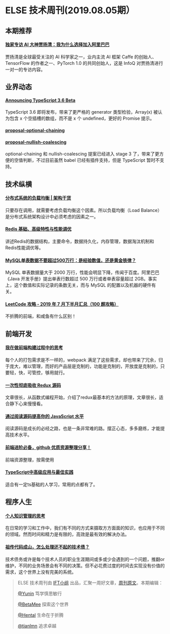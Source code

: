 # ELSE 技术周刊(2019.08.05期）

## 本期推荐

#### [独家专访 AI 大神贾扬清：我为什么选择加入阿里巴巴](https://www.infoq.cn/article/gv7WevhZ*FuvIUxDzu1e)

贾扬清是全球最受关注的 AI 科学家之一，业内主流 AI 框架 Caffe 的创始人、TensorFlow 的作者之一、PyTorch 1.0 的共同创始人，这是 InfoQ 对贾扬清进行一对一的专访内容。

## 业界动态

#### [Announcing TypeScript 3.6 Beta](https://devblogs.microsoft.com/typescript/announcing-typescript-3-6-beta/)

TypeScript 3.6 即将发布，带来了更严格的 generator 类型检验，Array(x) 被认为包含 x 个空插槽的数组，而不是 x 个 undefined，更好的 Promise 提示。


#### [proposal-optional-chaining ](https://github.com/tc39/proposal-optional-chaining)

#### [proposal-nullish-coalescing](https://github.com/tc39/proposal-nullish-coalescing)

optional-chaining 和 nullish-coalescing 提案已经进入 stage 3 了，带来了更方便的空值判断，不过目前虽然 babel 已经有插件支持，但是 TypeScript 暂时不支持。

## 技术纵横

#### [分布式系统的负载均衡 | 架构干货](https://zhuanlan.zhihu.com/p/74497845)

只要存在调用，就需要考虑负载均衡这个因素。所以负载均衡（Load Balance）是分布式系统架构设计中必须考虑的因素之一。

#### [Redis 基础、高级特性与性能调优](https://mp.weixin.qq.com/s/xz9jr-AsnyBxn9ofJtjILA)

讲述Redis的数据结构，主要命令，数据持久化，内存管理，数据淘汰机制和Redis性能调优等。

#### [MySQL单表数据不要超过500万行：是经验数值，还是黄金铁律？](https://blog.720ui.com/2019/mysql_why_one_table_500w/)

MySQL 单表数据量大于 2000 万行，性能会明显下降，传闻于百度。阿里巴巴《Java 开发手册》提出单表行数超过 500 万行或者单表容量超过 2GB。事实上，这个数值和实际记录的条数无关，而与 MySQL 的配置以及机器的硬件有关。

#### [LeetCode 攻略 - 2019 年 7 月下半月汇总（100 题攻略）](https://juejin.im/post/5d4005cee51d4561e721de67)

不折腾的前端，和咸鱼有什么区别！

## 前端开发

#### [我在做前端构建过程中的思考](https://zhuanlan.zhihu.com/p/74381415)

每个人的打包需求是不一样的，webpack 满足了这些需求，却也带来了冗余，归于庞大，难以管理，而好的产品层是克制的，功能是克制的，开放度是克制的，只要轻，快，可管控，够用就行。

#### [一次性彻底吸收 Redux 源码](https://juejin.im/post/5d308b2c6fb9a07ec63b4cad)

文章很长，从函数式编程开始，介绍了redux最基本的方法的原理，文章很长，适合静下心来慢慢看。

#### [通过阅读源码提高你的 JavaScript 水平](https://mp.weixin.qq.com/s/bZsURGd-_6vFFmmB7_q8-g)

阅读源码是成长的必经之路，也是一条非常难的路。摆正心态，多多磨练，才能提高技术水平。

#### [前端进阶必备，github 优质资源整理分享！](https://juejin.im/post/5d3edad9f265da03a652f133)

前端资源整理，按需使用

#### [TypeScript中高级应用与最佳实践](https://juejin.im/post/5d4285ddf265da03dd3d514b)

适合有一定ts基础的人学习，常用的点都有了。


## 程序人生

#### [个人知识管理的思考](https://www.phodal.com/blog/thinking-in-personal-knowledge-manage/)

在日常的学习和工作中，我们有不同的方式来摄取方方面面的知识，也应用于不同的领域。然而时间和精力是有限的，高效是最有效的解决办法。

#### [祖传代码成山，怎么处理还不起的技术债？](https://mp.weixin.qq.com/s/ra1ee6S5FrmzEH5Uw7ZjXg)

技术债务或许是每个技术人员的职业生涯期间或多或少会遇到的一个问题，推翻or维护，不同的业务场景会有不同的决策。但不必花费过度的时间去实现没有价值的需求，这个世界上没有完美的系统。


> ELSE 技术周刊由 [IFT小组](https://github.com/CtripFE) 出品，汇聚一周好文章，[周刊原文](https://zhuanlan.zhihu.com/p/76702791)。本期编辑：
> 
> [@Yunin](https://github.com/Yunin) 笃学慎思敏行
> 
> [@BetaMee](https://github.com/BetaMee) 探索这个世界
> 
> [@Hental](https://github.com/Hental) 生命在于折腾
> 
> [@tianlmn](https://github.com/tianlmn) 追求卓越
